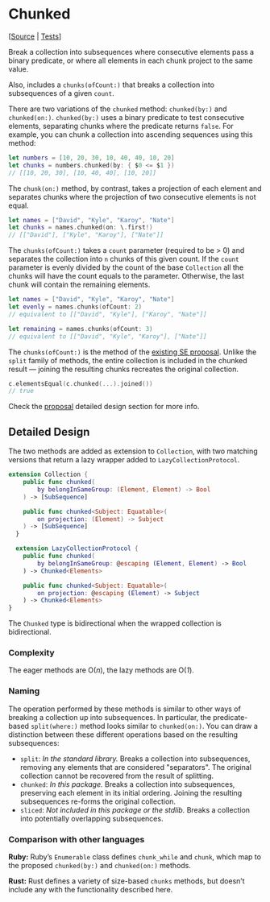 # Chunked

[[Source](https://github.com/apple/swift-algorithms/blob/main/Sources/Algorithms/Chunked.swift) | 
 [Tests](https://github.com/apple/swift-algorithms/blob/main/Tests/SwiftAlgorithmsTests/ChunkedTests.swift)]

Break a collection into subsequences where consecutive elements pass a binary
predicate, or where all elements in each chunk project to the same value. 

Also, includes a `chunks(ofCount:)` that breaks a collection into subsequences 
of a given `count`.

There are two variations of the `chunked` method: `chunked(by:)` and
`chunked(on:)`. `chunked(by:)` uses a binary predicate to test consecutive
elements, separating chunks where the predicate returns `false`. For example,
you can chunk a collection into ascending sequences using this method:

```swift
let numbers = [10, 20, 30, 10, 40, 40, 10, 20]
let chunks = numbers.chunked(by: { $0 <= $1 })
// [[10, 20, 30], [10, 40, 40], [10, 20]]
```

The `chunk(on:)` method, by contrast, takes a projection of each element and
separates chunks where the projection of two consecutive elements is not equal.

```swift
let names = ["David", "Kyle", "Karoy", "Nate"]
let chunks = names.chunked(on: \.first!)
// [["David"], ["Kyle", "Karoy"], ["Nate"]] 
```

The `chunks(ofCount:)` takes a `count` parameter (required to be > 0) and separates 
the collection into `n` chunks of this given count. If the `count` parameter is 
evenly divided by the count of the base `Collection` all the chunks will have 
the count equals to the parameter. Otherwise, the last chunk will contain the 
remaining elements.
 
```swift
let names = ["David", "Kyle", "Karoy", "Nate"]
let evenly = names.chunks(ofCount: 2)
// equivalent to [["David", "Kyle"], ["Karoy", "Nate"]] 

let remaining = names.chunks(ofCount: 3)
// equivalent to [["David", "Kyle", "Karoy"], ["Nate"]]
```

The `chunks(ofCount:)` is the method of the [existing SE proposal][proposal]. 
Unlike the `split` family of methods, the entire collection is included in the
chunked result — joining the resulting chunks recreates the original collection. 

```swift
c.elementsEqual(c.chunked(...).joined())
// true
```

Check the [proposal][proposal] detailed design section for more info. 

[proposal]: https://github.com/apple/swift-evolution/pull/935

## Detailed Design

The two methods are added as extension to `Collection`, with two matching
versions that return a lazy wrapper added to `LazyCollectionProtocol`.

```swift
extension Collection {
    public func chunked(
        by belongInSameGroup: (Element, Element) -> Bool
    ) -> [SubSequence]

    public func chunked<Subject: Equatable>(
        on projection: (Element) -> Subject
    ) -> [SubSequence]
  }

  extension LazyCollectionProtocol {
    public func chunked(
        by belongInSameGroup: @escaping (Element, Element) -> Bool
    ) -> Chunked<Elements>

    public func chunked<Subject: Equatable>(
        on projection: @escaping (Element) -> Subject
    ) -> Chunked<Elements>
}
```

The `Chunked` type is bidirectional when the wrapped collection is
bidirectional.

### Complexity

The eager methods are O(_n_), the lazy methods are O(_1_).

### Naming

The operation performed by these methods is similar to other ways of breaking a collection up into subsequences. In particular, the predicate-based `split(where:)` method looks similar to `chunked(on:)`. You can draw a distinction between these different operations based on the resulting subsequences:

- `split`: *In the standard library.* Breaks a collection into subsequences, removing any elements that are considered "separators". The original collection cannot be recovered from the result of splitting.
- `chunked`: *In this package.* Breaks a collection into subsequences, preserving each element in its initial ordering. Joining the resulting subsequences re-forms the original collection.
- `sliced`: *Not included in this package or the stdlib.* Breaks a collection into potentially overlapping subsequences.


### Comparison with other languages

**Ruby:** Ruby’s `Enumerable` class defines `chunk_while` and `chunk`, which map
to the proposed `chunked(by:)` and `chunked(on:)` methods.

**Rust:** Rust defines a variety of size-based `chunks` methods, but doesn’t
include any with the functionality described here.

